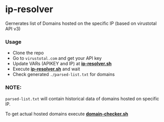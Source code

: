 # ip-resolver
Gernerates list of Domains hosted on the specific IP (based on virustotal API v3)

### Usage

- Clone the repo
- Go to `virustotal.com` and get your API key
- Update VARs (APIKEY and IP) at **[ip-resolver.sh](ip-resolver.sh)**
- Execute **[ip-resolver.sh](ip-resolver.sh)** and wait
- Check generated `./parsed-list.txt` for domains

### NOTE:

`parsed-list.txt` will contain historical data of domains hosted on specific IP.

To get actual hosted domains execute **[domain-checker.sh](domain-checker.sh)**